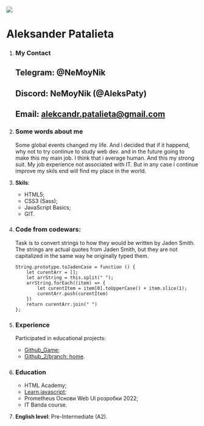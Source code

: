 ###
![](https://lh3.googleusercontent.com/a-/AFdZucoR2fAIS6KYaaHX_Y85X1kE2fskCkttpWh4X25E=s96-c-rg-br100)

# Aleksander Patalieta


1. ### My Contact 
    **Telegram**: @NeMoyNik
    ----
    **Discord**: NeMoyNik (@AleksPaty)
    ----
    **Email**: alekcandr.patalieta@gmail.com
    ----

2. ### Some words about me
    Some global events changed my life. And i decided that if it happend, why not to try continue to study web dev. and in the future going to make this my main job.
    I think that i average human. And this my strong suit.
    My job experience not associated with IT. But in any case i continue improve my skils end will find my place in the world.

3. **Skils**:
    * HTML5;
    * CSS3 (Sass);
    * JavaScript Basics;
    * GIT.

4. ### Code from codewars:
    Task is to convert strings to how they would be written by Jaden Smith. The strings are actual quotes from Jaden Smith, but they are not capitalized in the same way he originally typed them.

    ```
    String.prototype.toJadenCase = function () {
        let curentArr = [];
        let arrString = this.split(" ");
        arrString.forEach((item) => {
            let curentItem = item[0].toUpperCase() + item.slice(1);
            curentArr.push(curentItem)
        })
        return curentArr.join(" ")
    };
    ```
5. ### Experience
    Participated in educational projects:
    * [Github_Game](https://github.com/Maria-tanina/game.git);
    * [Github_2/branch: home](https://github.com/Maria-tanina/project2.git).

6. ### Education 
    * HTML Academy;
    * [Learn.javascript](https://learn.javascript.ru);
    * Prometheus Основи Web UI розробки 2022;
    * IT Banda course.

7. **English level**: Pre-Intermediate (A2).